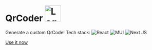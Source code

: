 <h1>QrCoder <img src="https://github.com/gugamacedo/qrcoder/blob/main/public/favicon.svg" alt="Logo QrCoder" width="50px" /></h1>

Generate a custom QrCode! Tech stack: ![React](https://img.shields.io/badge/React-08081d.svg?style=flat-square&logo=react&logoColor=%2361DAFB) ![MUI](https://img.shields.io/badge/Material.UI-%230081CB.svg?style=flat-square&logo=mui&logoColor=white) ![Next JS](https://img.shields.io/badge/NextJS-black?style=flat-square&logo=next.js&logoColor=white)

[Use it now](https://qrcoder2.vercel.app/)
 
